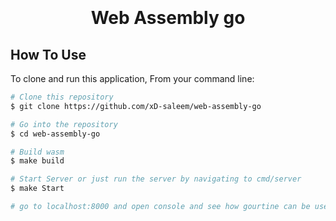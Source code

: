 
<h1 align="center">
  <br>
  
  <br>
  Web Assembly go
  <br>
</h1>


## How To Use

To clone and run this application, From your command line:

```bash
# Clone this repository
$ git clone https://github.com/xD-saleem/web-assembly-go

# Go into the repository
$ cd web-assembly-go

# Build wasm
$ make build

# Start Server or just run the server by navigating to cmd/server
$ make Start 

# go to localhost:8000 and open console and see how gourtine can be used in the web.
```
